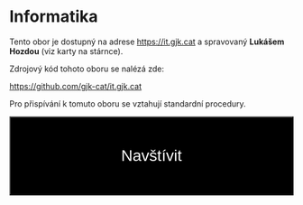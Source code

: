# Informatika

Tento obor je dostupný na adrese <https://it.gjk.cat>
a spravovaný __Lukášem Hozdou__ (viz karty na stárnce).

Zdrojový kód tohoto oboru se nalézá zde:

<https://github.com/gjk-cat/it.gjk.cat>

Pro přispívání k tomuto oboru se vztahují standardní
procedury.


<a href="https://it.gjk.cat"><button style="height:5em; width: 100%; background-color: black; color: white; font-size: 2em; cursor: pointer">Navštívit</button><a>

